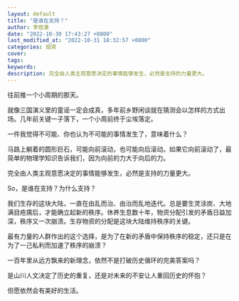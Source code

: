 ```yaml
---
layout: default
title: "是谁在支持？"
author: 李佶澳
date: "2022-10-30 17:43:27 +0800"
last_modified_at: "2022-10-31 18:32:57 +0800"
categories: 投资
cover:
tags:
keywords:
description: 完全由人类主观意愿决定的事情能够发生，必然是支持的力量更大。
---
```



往前推一个小周期的那天。

就像三国演义里的童谣一定会成真，多年前乡野闲谈就在猜测会以怎样的方式出场。几年前关键一子落下，一个小周前终于尘埃落定。

一件我觉得不可能、你也认为不可能的事情发生了，意味着什么？

马路上躺着的圆形巨石，可能向前滚动，也可能向后滚动。如果它向前滚动了，最简单的物理学知识告诉我们，因为向前的力大于向后的力。

完全由人类主观意愿决定的事情能够发生，必然是支持的力量更大。

So，是谁在支持？为什么支持？

我们生存的这块大陆，一直在由乱而治、由治而乱地迭代。总是要生灵涂炭、大地满目疮痍后，才能确立起新的秩序。休养生息数十年，物资分配引发的矛盾日益加深，秩序又一次崩溃。生存物资的分配是这块大陆维持秩序的关键。

最有力量的人群作出的这个选择，是为了在新的矛盾中保持秩序的稳定，还只是在为了一己私利而加速了秩序的崩溃？

一百年里从远方飘来的新理念，依然不是打破历史循环的完美答案吗？

是山川人文决定了历史的重复，还是对未来的不安让人重回历史的怀抱？

但愿依然会有美好的生活。

